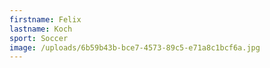 ```yaml
---
firstname: Felix
lastname: Koch
sport: Soccer
image: /uploads/6b59b43b-bce7-4573-89c5-e71a8c1bcf6a.jpg
---
```

